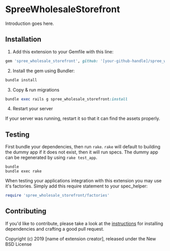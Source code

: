 # SpreeWholesaleStorefront

Introduction goes here.

## Installation

1. Add this extension to your Gemfile with this line:
  ```ruby
  gem 'spree_wholesale_storefront', github: '[your-github-handle]/spree_wholesale_storefront'
  ```

2. Install the gem using Bundler:
  ```ruby
  bundle install
  ```

3. Copy & run migrations
  ```ruby
  bundle exec rails g spree_wholesale_storefront:install
  ```

4. Restart your server

  If your server was running, restart it so that it can find the assets properly.

## Testing

First bundle your dependencies, then run `rake`. `rake` will default to building the dummy app if it does not exist, then it will run specs. The dummy app can be regenerated by using `rake test_app`.

```shell
bundle
bundle exec rake
```

When testing your applications integration with this extension you may use it's factories.
Simply add this require statement to your spec_helper:

```ruby
require 'spree_wholesale_storefront/factories'
```


## Contributing

If you'd like to contribute, please take a look at the
[instructions](CONTRIBUTING.md) for installing dependencies and crafting a good
pull request.

Copyright (c) 2019 [name of extension creator], released under the New BSD License
